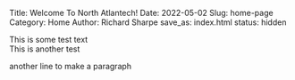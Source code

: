 Title: Welcome To North Atlantech!
Date: 2022-05-02
Slug: home-page
Category: Home
Author: Richard Sharpe
save_as: index.html
status: hidden


This is some test text
<br>
This is another test

another line to make a paragraph
